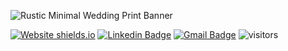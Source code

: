 
![Rustic Minimal Wedding Print Banner](https://user-images.githubusercontent.com/79868057/165407084-aeb51e0a-ebdf-4eec-bf43-594d33193709.png)

[![Website shields.io](https://img.shields.io/website-up-down-green-red/http://www.ydanportfolio.com/)](http://www.ydanportfolio.com/)
[![Linkedin Badge](https://img.shields.io/badge/-YDan-blue?style=flat&logo=Linkedin&logoColor=white&link=https://www.linkedin.com/in/danyou623/)](https://www.linkedin.com/in/danyou623/)
[![Gmail Badge](https://img.shields.io/badge/-danyou623-c14438?style=flat&logo=Gmail&logoColor=white&link=mailto:danyou623@gmail.com)](mailto:danyou623@gmail.com)
![visitors](https://visitor-badge.deta.dev/badge?page_id=yhupaul&left_color=red&right_color=green)
<!--
**yhupaul/yhupaul** is a ✨ _special_ ✨ repository because its `README.md` (this file) appears on your GitHub profile.

Here are some ideas to get you started:

- 🔭 I’m currently working on ...
- 🌱 I’m currently learning ...
- 👯 I’m looking to collaborate on ...
- 🤔 I’m looking for help with ...
- 💬 Ask me about ...
- 📫 How to reach me: ...
- 😄 Pronouns: ...
- ⚡ Fun fact: ...
-->
